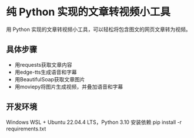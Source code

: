 # 纯 Python 实现的文章转视频小工具
用 Python 实现的文章转视频小工具，可以轻松将包含图文的网页文章转为视频。

## 具体步骤
- 用requests获取文章内容
- 用edge-tts生成语音和字幕
- 用BeautifulSoap获取文章图片
- 用moviepy将图片生成视频，并叠加语音和字幕

## 开发环境
Windows WSL + Ubuntu 22.04.4 LTS，Python 3.10
安装依赖
pip install -r requirements.txt
